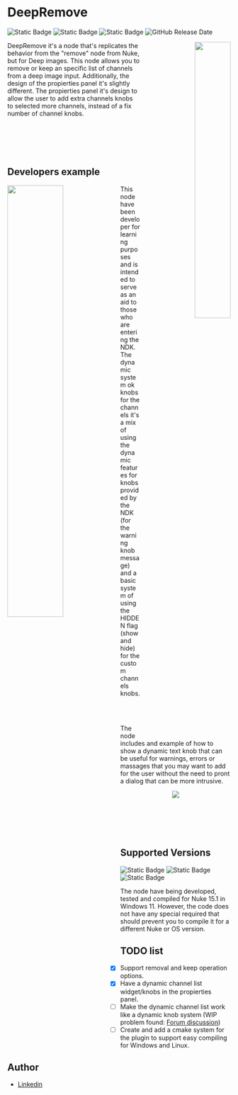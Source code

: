 # DeepRemove

![Static Badge](https://img.shields.io/badge/DCC-Nuke-yellow?style=flat) 
![Static Badge](https://img.shields.io/badge/C%2B%2B-_?logo=cplusplus&logoColor=blue&color=grey) 
![Static Badge](https://img.shields.io/badge/Node-Plugin-lightgrey?logo=nuke&logoColor=yellow)
![GitHub Release Date](https://img.shields.io/github/release-date/JorgeHI/DeepRemove)

<picture align="right" width="40%" >
    <source srcset="https://github.com/user-attachments/assets/2756082c-1866-4d0b-8574-e9298e670cb0"  media="(prefers-color-scheme: dark)" align="right" width="40%" >
    <img src="https://github.com/user-attachments/assets/0ccdfb58-7e61-44c2-8165-06a1dc9a576e" align="right" width="40%" >
</picture>
DeepRemove it's a node that's replicates the behavior from the "remove" node from Nuke, but for Deep images. This node allows you to remove or keep an specific list of channels from a deep image input.
Additionally, the design of the propierties panel it's slightly different. The propierties panel it's design to allow the user to add extra channels knobs to selected more channels, instead of a fix number of channel knobs.

<br/><br/><br/><br/>

## Developers example
<picture align="left" width="50%" >
    <source srcset="https://github.com/user-attachments/assets/b92a5c5d-f567-44c3-9d32-78283756b242"  media="(prefers-color-scheme: dark)" align="left" width="50%" >
    <img src="https://github.com/user-attachments/assets/b92a5c5d-f567-44c3-9d32-78283756b242" align="left" width="50%" >
</picture>
This node have been developer for learning purposes and is intended to serve as an aid to those who are entering the NDK. The dynamic system ok knobs for the channels it's a mix of using the dynamic features for knobs provided by the NDK (for the warning knob message) and a basic system of using the HIDDEN flag (show and hide) for the custom channels knobs.

<br/><br/>

The node includes and example of how to show a dynamic text knob that can be useful for warnings, errors or massages that you may want to add for the user without the need to pront a dialog that can be more intrusive.

<p align="center">
  <img src="https://github.com/user-attachments/assets/da4494fd-f15c-407c-afc9-968152bb0fee" />
</p>

<br/><br/><br/><br/>

## Supported Versions
![Static Badge](https://img.shields.io/badge/Nuke-%3D%3D15.1-yellow?style=flat&logo=nuke&logoColor=yellow&logoSize=auto)
![Static Badge](https://img.shields.io/badge/Nuke%20Licence-Commercial-yellow?logo=Nuke&logoColor=yellow)
![Static Badge](https://img.shields.io/badge/C%2B%2B-17-black?logo=cplusplus&logoColor=%2300599C&color=blue)

The node have being developed, tested and compiled for Nuke 15.1 in Windows 11. However, the code does not have any special required that should prevent you to compile it for a different Nuke or OS version.

## TODO list

- [x] Support removal and keep operation options.
- [x] Have a dynamic channel list widget/knobs in the propierties panel.
  - [ ] Make the dynamic channel list work like a dynamic knob system (WIP problem found: [Forum discussion](https://community.foundry.com/discuss/topic/163656/creating-dynamic-knobs-on-node-creation-loading))
- [ ] Create and add a cmake system for the plugin to support easy compiling for Windows and Linux. 

## Author

- [Linkedin](https://www.linkedin.com/in/jorgehi-vfx/)
